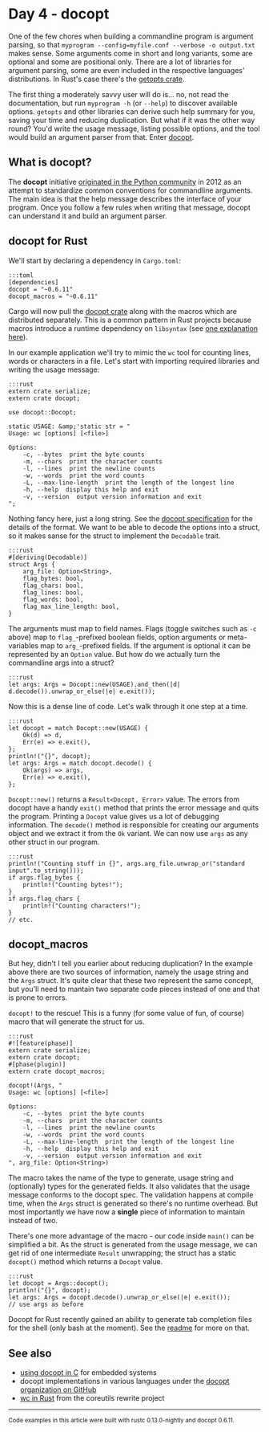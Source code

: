 # Day 4 - docopt

One of the few chores when building a commandline program is argument parsing, so that `myprogram --config=myfile.conf --verbose -o output.txt` makes sense. Some arguments come in short and long variants, some are optional and some are positional only. There are a lot of libraries for argument parsing, some are even included in the respective languages' distributions. In Rust's case there's the [getopts crate](http://doc.rust-lang.org/getopts/index.html).

The first thing a moderately savvy user will do is... no, not read the documentation, but run `myprogram -h` (or `--help`) to discover available options. `getopts` and other libraries can derive such help summary for you, saving your time and reducing duplication. But what if it was the other way round? You'd write the usage message, listing possible options, and the tool would build an argument parser from that. Enter [docopt](http://docopt.org/).

What is docopt?
---------------

The **docopt** initiative [originated in the Python community](https://www.youtube.com/watch?v=pXhcPJK5cMc) in 2012 as an attempt to standardize common conventions for commandline arguments. The main idea is that the help message describes the interface of your program. Once you follow a few rules when writing that message, docopt can understand it and build an argument parser.

docopt for Rust
---------------

We'll start by declaring a dependency in `Cargo.toml`:

    :::toml
    [dependencies]
    docopt = "~0.6.11"
    docopt_macros = "~0.6.11"

Cargo will now pull the [docopt crate](https://crates.io/crates/docopt) along with the macros which are distributed separately. This is a common pattern in Rust projects because macros introduce a runtime dependency on `libsyntax` (see [one explanation here](https://github.com/Ogeon/rustful/issues/1)).

In our example application we'll try to mimic the `wc` tool for counting lines, words or characters in a file. Let's start with importing required libraries and writing the usage message:

    :::rust
    extern crate serialize;
    extern crate docopt;

    use docopt::Docopt;

    static USAGE: &amp;'static str = "
    Usage: wc [options] [<file>]

    Options:
        -c, --bytes  print the byte counts
        -m, --chars  print the character counts
        -l, --lines  print the newline counts
        -w, --words  print the word counts
        -L, --max-line-length  print the length of the longest line
        -h, --help  display this help and exit
        -v, --version  output version information and exit
    ";

Nothing fancy here, just a long string. See the [docopt specification](http://docopt.org/) for the details of the format. We want to be able to decode the options into a struct, so it makes sanse for the struct to implement the `Decodable` trait.

    :::rust
    #[deriving(Decodable)]
    struct Args {
        arg_file: Option<String>,
        flag_bytes: bool,
        flag_chars: bool,
        flag_lines: bool,
        flag_words: bool,
        flag_max_line_length: bool,
    }

The arguments must map to field names. Flags (toggle switches such as `-c` above) map to `flag_`-prefixed boolean fields, option arguments or meta-variables map to `arg_`-prefixed fields. If the argument is optional it can be represented by an `Option` value. But how do we actually turn the commandline args into a struct?

    :::rust
    let args: Args = Docopt::new(USAGE).and_then(|d| d.decode()).unwrap_or_else(|e| e.exit());

Now this is a dense line of code. Let's walk through it one step at a time.

    :::rust
    let docopt = match Docopt::new(USAGE) {
        Ok(d) => d,
        Err(e) => e.exit(),
    };
    println!("{}", docopt);
    let args: Args = match docopt.decode() {
        Ok(args) => args,
        Err(e) => e.exit(),
    };

`Docopt::new()` returns a `Result<Docopt, Error>` value. The errors from docopt have a handy `exit()` method that prints the error message and quits the program. Printing a `Docopt` value gives us a lot of debugging information. The `decode()` method is responsible for creating our arguments object and we extract it from the `Ok` variant. We can now use `args` as any other struct in our program.

    :::rust
    println!("Counting stuff in {}", args.arg_file.unwrap_or("standard input".to_string()));
    if args.flag_bytes {
        println!("Counting bytes!");
    }
    if args.flag_chars {
        println!("Counting characters!");
    }
    // etc.


docopt_macros
-------------

But hey, didn't I tell you earlier about reducing duplication? In the example above there are two sources of information, namely the usage string and the `Args` struct. It's quite clear that these two represent the same concept, but you'll need to mantain two separate code pieces instead of one and that is prone to errors.

`docopt!` to the rescue! This is a funny (for some value of fun, of course) macro that will generate the struct for us.

    :::rust
    #![feature(phase)]
    extern crate serialize;
    extern crate docopt;
    #[phase(plugin)]
    extern crate docopt_macros;

    docopt!(Args, "
    Usage: wc [options] [<file>]

    Options:
        -c, --bytes  print the byte counts
        -m, --chars  print the character counts
        -l, --lines  print the newline counts
        -w, --words  print the word counts
        -L, --max-line-length  print the length of the longest line
        -h, --help  display this help and exit
        -v, --version  output version information and exit
    ", arg_file: Option<String>)

The macro takes the name of the type to generate, usage string and (optionally) types for the generated fields. It also validates that the usage message conforms to the docopt spec. The validation happens at compile time, when the `Args` struct is generated so there's no runtime overhead. But most importantly we have now a **single** piece of information to maintain instead of two.

There's one more advantage of the macro - our code inside `main()` can be simplified a bit. As the struct is generated from the usage message, we can get rid of one intermediate `Result` unwrapping; the struct has a static `docopt()` method which returns a `Docopt` value.

    :::rust
    let docopt = Args::docopt();
    println!("{}", docopt);
    let args: Args = docopt.decode().unwrap_or_else(|e| e.exit());
    // use args as before

Docopt for Rust recently gained an ability to generate tab completion files for the shell (only bash at the moment). See the [readme](https://github.com/docopt/docopt.rs#tab-completion-support) for more on that.

See also
--------

 * [using docopt in C](http://kblomqvist.github.io/2013/03/21/creating-beatiful-command-line-interfaces-for-embedded-systems-part1/) for embedded systems
 * docopt implementations in various languages under the [docopt organization on GitHub](https://github.com/docopt)
 * [wc in Rust](https://github.com/uutils/coreutils/blob/master/src/wc/wc.rs) from the coreutils rewrite project

----

<small>
Code examples in this article were built with rustc 0.13.0-nightly and docopt 0.6.11.
</small>
